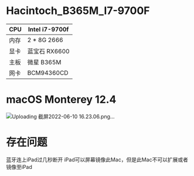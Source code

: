 # Hacintoch_B365M_I7-9700F


| CPU | Intel i7-9700f |
| --- | --- |
|  内存  | 2 * 8G 2666 |
| 显卡 | 蓝宝石 RX6600 |
| 主板 | 微星 B365M |
| 网卡 | BCM94360CD |

# macOS Monterey 12.4
![Uploading 截屏2022-06-10 16.23.06.png…]()
# 存在问题
蓝牙连上iPad过几秒断开
iPad可以屏幕镜像此Mac，但是此Mac不可以扩展或者镜像至iPad
